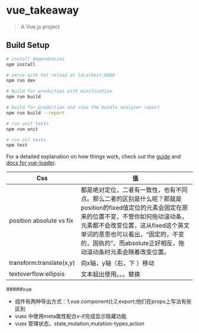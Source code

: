 # vue_takeaway

> A Vue.js project

## Build Setup

``` bash
# install dependencies
npm install

# serve with hot reload at localhost:8080
npm run dev

# build for production with minification
npm run build

# build for production and view the bundle analyzer report
npm run build --report

# run unit tests
npm run unit

# run all tests
npm test
```

For a detailed explanation on how things work, check out the [guide](http://vuejs-templates.github.io/webpack/) and [docs for vue-loader](http://vuejs.github.io/vue-loader).

|   Css   |  值    |
| ---- | ---- |
|   position absolute vs fix|   都是绝对定位，二者有一致性，也有不同点。那么二者的区别是什么呢？那就是position的fixed值定位的元素会固定在原来的位置不变，不管你如何拖动滚动条，元素都不会改变位置，这从fixed这个英文单词的意思也可以看出，“固定的，不变的，固执的”。而absolute正好相反，拖动滚动条时元素会随着改变位置。   |
|   transform:translate(x,y)   |   向x轴，y轴（右，下 ）移动   |
|    textoverflow:ellipsis  |   文本超出使用。。。替换   |

#####vue
* 组件有两种导出方式：1,vue.component();2,export;他们在props上写法有些区别
*  vuex 中使用meta属性配合v-if完成显示隐藏功能
* vuex 管理状态，state,mutation,mutation-types,action
